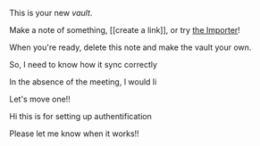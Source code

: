 This is your new *vault*.

Make a note of something, [[create a link]], or try [the Importer](https://help.obsidian.md/Plugins/Importer)!

When you're ready, delete this note and make the vault your own.


So, I need to know how it sync correctly

In the absence of the meeting, I would li

Let's move one!!

Hi this is for setting up authentification

Please let me know when it works!!



